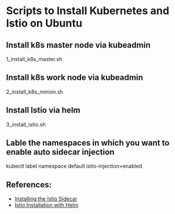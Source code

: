 # Scripts to Install Kubernetes and Istio on Ubuntu

## Install k8s master node via kubeadmin

  1_install_k8s_master.sh
## Install k8s work node via kubeadmin

  2_install_k8s_minion.sh
## Install Istio via helm

  3_install_istio.sh
  
## Lable the namespaces in which you want to enable auto sidecar injection
  
  kubectl label namespace default istio-injection=enabled

## References:
* [Installing the Istio Sidecar](https://preliminary.istio.io/docs/setup/kubernetes/sidecar-injection.html)
* [Istio Installation with Helm](https://preliminary.istio.io/docs/setup/kubernetes/helm-install.html)

